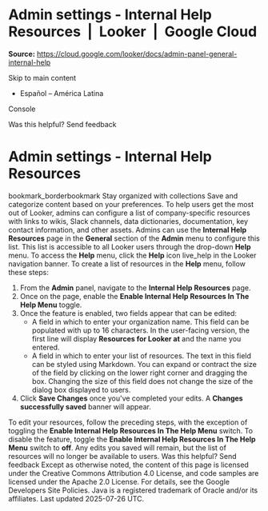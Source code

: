 # Admin settings - Internal Help Resources  |  Looker  |  Google Cloud

**Source:** https://cloud.google.com/looker/docs/admin-panel-general-internal-help

Skip to main content 
  * Español – América Latina

Console 




Was this helpful?
Send feedback 
#  Admin settings - Internal Help Resources
bookmark_borderbookmark Stay organized with collections  Save and categorize content based on your preferences.
To help users get the most out of Looker, admins can configure a list of company-specific resources with links to wikis, Slack channels, data dictionaries, documentation, key contact information, and other assets. Admins can use the **Internal Help Resources** page in the **General** section of the **Admin** menu to configure this list.
This list is accessible to all Looker users through the drop-down **Help** menu. To access the **Help** menu, click the **Help** icon live_help in the Looker navigation banner.
To create a list of resources in the **Help** menu, follow these steps:
  1. From the **Admin** panel, navigate to the **Internal Help Resources** page.
  2. Once on the page, enable the **Enable Internal Help Resources In The Help Menu** toggle.
  3. Once the feature is enabled, two fields appear that can be edited: 
     * A field in which to enter your organization name. This field can be populated with up to 16 characters. In the user-facing version, the first line will display **Resources for Looker at** and the name you entered.
     * A field in which to enter your list of resources. The text in this field can be styled using Markdown. You can expand or contract the size of the field by clicking on the lower right corner and dragging the box. Changing the size of this field does not change the size of the dialog box displayed to users.
  4. Click **Save Changes** once you've completed your edits. A **Changes successfully saved** banner will appear.


To edit your resources, follow the preceding steps, with the exception of toggling the **Enable Internal Help Resources In The Help Menu** switch.
To disable the feature, toggle the **Enable Internal Help Resources In The Help Menu** switch to **off**. Any edits you saved will remain, but the list of resources will no longer be available to users.
Was this helpful?
Send feedback 
Except as otherwise noted, the content of this page is licensed under the Creative Commons Attribution 4.0 License, and code samples are licensed under the Apache 2.0 License. For details, see the Google Developers Site Policies. Java is a registered trademark of Oracle and/or its affiliates.
Last updated 2025-07-26 UTC.


